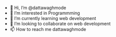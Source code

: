 - 👋 Hi, I’m @dattawaghmode
- 👀 I’m interested in Programmming 
- 🌱 I’m currently learning web development
- 💞️ I’m looking to collaborate on web development
- 📫 How to reach me  dattawaghmode

<!---
dattawaghmode/dattawaghmode is a ✨ special ✨ repository because its `README.md` (this file) appears on your GitHub profile.
You can click the Preview link to take a look at your changes.
--->

